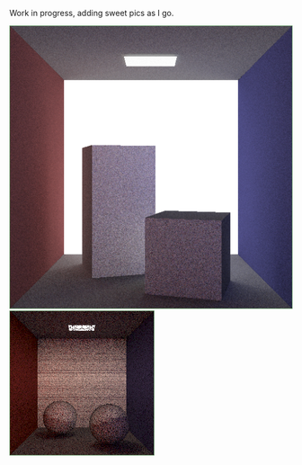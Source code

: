Work in progress, adding sweet pics as I go.

![Cornell Box Boxes](pics/pathtrace11.png)
![Cornell Box Spheres](pics/pathtrace10.png)
